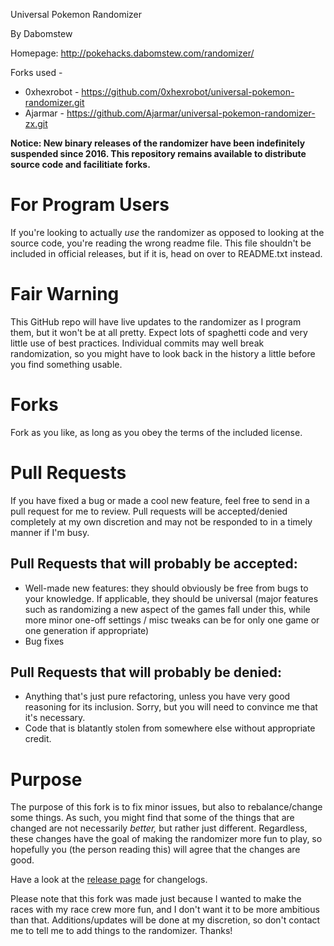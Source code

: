 Universal Pokemon Randomizer

By Dabomstew

Homepage: http://pokehacks.dabomstew.com/randomizer/

Forks used -
* 0xhexrobot - https://github.com/0xhexrobot/universal-pokemon-randomizer.git
* Ajarmar - https://github.com/Ajarmar/universal-pokemon-randomizer-zx.git

**Notice: New binary releases of the randomizer have been indefinitely suspended since 2016. This repository remains available to distribute source code and facilitiate forks.**

# For Program Users
If you're looking to actually *use* the randomizer as opposed to looking at the 
source code, you're reading the wrong readme file. This file shouldn't be 
included in official releases, but if it is, head on over to README.txt instead.

# Fair Warning
This GitHub repo will have live updates to the randomizer as I program them, but
it won't be at all pretty. Expect lots of spaghetti code and very little use of
best practices. Individual commits may well break randomization, so you might have
to look back in the history a little before you find something usable.

# Forks
Fork as you like, as long as you obey the terms of the included license.

# Pull Requests
If you have fixed a bug or made a cool new feature, feel free to send in a pull
request for me to review. Pull requests will be accepted/denied completely at my
own discretion and may not be responded to in a timely manner if I'm busy.

## Pull Requests that will probably be accepted:
* Well-made new features: they should obviously be free from bugs to your knowledge.
If applicable, they should be universal (major features such as randomizing a new
aspect of the games fall under this, while more minor one-off settings / misc
tweaks can be for only one game or one generation if appropriate)
* Bug fixes

## Pull Requests that will probably be denied:
* Anything that's just pure refactoring, unless you have very good reasoning
for its inclusion. Sorry, but you will need to convince me that it's necessary.
* Code that is blatantly stolen from somewhere else without appropriate credit.


# Purpose
The purpose of this fork is to fix minor issues, but also to rebalance/change some things. As such, you might find that some of the things that are changed are not necessarily _better,_ but rather just different. Regardless, these changes have the goal of making the randomizer more fun to play, so hopefully you (the person reading this) will agree that the changes are good.

Have a look at the [release page](https://github.com/Ajarmar/universal-pokemon-randomizer-zx/releases) for changelogs.

Please note that this fork was made just because I wanted to make the races with my race crew more fun, and I don't want it to be more ambitious than that. Additions/updates will be done at my discretion, so don't contact me to tell me to add things to the randomizer. Thanks!
